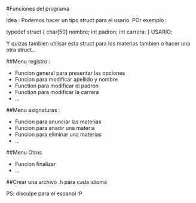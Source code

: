 #Funciones del programa

Idea : Podemos hacer un tipo struct para el usario. POr exemplo :

typedef struct {
  char[50] nombre;
  int padron;
  int carrera:
} USARIO;

Y quizas tambien utilisar esta struct para los materias tambien o hacer una otra struct...


##Menu registro :

* Funcion general para presentar las opciones
* Funcion para modificar apellido y nombre
* Function para modificar el padron
* Function para modificar la carrera
* ...

##Menu asignaturas :

* Funcion para anunciar las materias
* Funcion para anadir una materia
* Funcion para eliminar una materias
* ...

##Menu Otros

* Funcion finalizar
* ...

##Crear una archivo .h para cada idioma


PS: disculpe para el espanol :P
